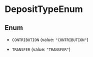 

# DepositTypeEnum

## Enum


* `CONTRIBUTION` (value: `"CONTRIBUTION"`)

* `TRANSFER` (value: `"TRANSFER"`)



